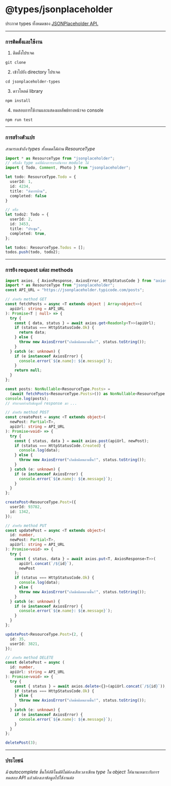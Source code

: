 # @types/jsonplaceholder

ประกาศ types ทั้งหมดของ
[JSONPlaceholder API.](https://jsonplaceholder.typicode.com/)

---

### การติดตั้งและใช้งาน

1. ติดตั้งโปรเจค

```
git clone
```

2. เข้าไปยัง directory โปรเจค

```
cd jsonplaceholder-types
```

3. ดาวโหลด์ library

```
npm install
```

4. ทดสอบการใช้งานและแสดงผลลัพธ์ทางหน้าจอ console

```
npm run test
```

---

### การสร้างตัวแปร
*สามารถเข้าถึง types ทั้งหมดได้ผ่าน ResourceType*

```typescript
import * as ResourceType from "jsonplaceholder";
// หรือดึง type แค่ที่ต้องการบางอันจาก module ได้
import { Todo, Comment, Photo } from "jsonplaceholder";

let todo: ResourceType.Todo = {
  userId: 1,
  id: 4234,
  title: "ส่งการบ้าน",
  completed: false
}

// หรือ
let todo2: Todo = {
  userId: 2,
  id: 3453,
  title: "ประชุม",
  completed: true,
};

let todos: ResourceType.Todos = [];
todos.push(todo, todo2);
```

---

### การยิง request แต่ละ methods
```typescript
import axios, { AxiosResponse, AxiosError, HttpStatusCode } from "axios";
import * as ResourceType from "jsonplaceholder";
const API_URL = "https://jsonplaceholder.typicode.com/posts";

// สำหรับ method GET
const fetchPosts = async <T extends object | Array<object>>(
  apiUrl: string = API_URL
): Promise<T | null> => {
  try {
    const { data, status } = await axios.get<Readonly<T>>(apiUrl);
    if (status === HttpStatusCode.Ok) {
      return data;
    } else {
      throw new AxiosError("เกิดข้อผิดพลาดขึ้น!", status.toString());
    }
  } catch (e: unknown) {
    if (e instanceof AxiosError) {
      console.error(`${e.name}: ${e.message}`);
    }
    return null;
  }
};

const posts: NonNullable<ResourceType.Posts> =
  (await fetchPosts<ResourceType.Posts>()) as NonNullable<ResourceType.Posts>;
console.log(posts);
// ทำบางอย่างกับข้อมูลที่ response มา ...

// สำหรับ method POST
const createPost = async <T extends object>(
  newPost: Partial<T>,
  apiUrl: string = API_URL
): Promise<void> => {
  try {
    const { status, data } = await axios.post(apiUrl, newPost);
    if (status === HttpStatusCode.Created) {
      console.log(data);
    } else {
      throw new AxiosError("เกิดข้อผิดพลาดขึ้น!", status.toString());
    }
  } catch (e: unknown) {
    if (e instanceof AxiosError) {
      console.error(`${e.name}: ${e.message}`);
    }
  }
};

createPost<ResourceType.Post>({
  userId: 93782,
  id: 1342,
});

// สำหรับ method PUT
const updatePost = async <T extends object>(
  id: number,
  newPost: Partial<T>,
  apiUrl: string = API_URL
): Promise<void> => {
  try {
    const { status, data } = await axios.put<T, AxiosResponse<T>>(
      apiUrl.concat(`/${id}`),
      newPost
    );
    if (status === HttpStatusCode.Ok) {
      console.log(data);
    } else {
      throw new AxiosError("เกิดข้อผิดพลาดขึ้น!", status.toString());
    }
  } catch (e: unknown) {
    if (e instanceof AxiosError) {
      console.error(`${e.name}: ${e.message}`);
    }
  }
};

updatePost<ResourceType.Post>(2, {
  id: 35,
  userId: 3821,
});

// สำหรับ method DELETE
const deletePost = async (
  id: number,
  apiUrl: string = API_URL
): Promise<void> => {
  try {
    const { status } = await axios.delete<{}>(apiUrl.concat(`/${id}`));
    if (status === HttpStatusCode.Ok) {
    } else {
      throw new AxiosError("เกิดข้อผิดพลาดขึ้น!", status.toString());
    }
  } catch (e: unknown) {
    if (e instanceof AxiosError) {
      console.error(`${e.name}: ${e.message}`);
    }
  }
};

deletePost(3);
```

---

### ประโยชน์
*มี autocomplete ขึ้นให้อัติโนมัติไม่ต้องเสียเวลาเขียน type ใน object ให้นานเหมาะกับการทดสอบ API แล้วต้องเอาข้อมูลไปใช้งานต่อ*